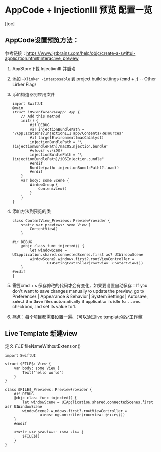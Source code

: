 # AppCode + InjectionIII 预览 配置一览

[toc]

## AppCode设置预览方法：

参考链接：https://www.jetbrains.com/help/objc/create-a-swiftui-application.html#interactive_preview

1. AppStore下载 InjectionIII 并启动

2. 添加 `-Xlinker -interposable` 到 project build settings (cmd + ;) -- Other Linker Flags

3. 添加构造器到应用文件

   ```
   import SwiftUI
   @main
   struct iOSConferencesApp: App {
       // Add this method
       init() {
           #if DEBUG
           var injectionBundlePath = "/Applications/InjectionIII.app/Contents/Resources"
           #if targetEnvironment(macCatalyst)
           injectionBundlePath = "\(injectionBundlePath)/macOSInjection.bundle"
           #elseif os(iOS)
           injectionBundlePath = "\(injectionBundlePath)/iOSInjection.bundle"
           #endif
           Bundle(path: injectionBundlePath)?.load()
           #endif
       }
       var body: some Scene {
           WindowGroup {
               ContentView()
           }
       }
   }
   ```

4. 添加方法到预览的类

   ```
   class ContentView_Previews: PreviewProvider {
       static var previews: some View {
           ContentView()
       }
   
   #if DEBUG
       @objc class func injected() {
           let windowScene = UIApplication.shared.connectedScenes.first as? UIWindowScene
           windowScene?.windows.first?.rootViewController =
                   UIHostingController(rootView: ContentView())
       }
   #endif
   }
   ```

5. 需要cmd + s 保存修改的代码才会有变化，如果要设置自动保存：If you don't want to save changes manually to update the preview, go to Preferences | Appearance & Behavior | System Settings | Autosave, select the Save files automatically if application is idle for … sec checkbox, and set its value to 1.

6. 痛点：每个项目都需要设置一遍。（可以通过live template减少工作量）



## Live Template 新建view

定义 $FILE$    fileNameWithoutExtension()

```
import SwiftUI

struct $FILE$: View {
    var body: some View {
        Text("hello world")
    }
}

class $FILE$_Previews: PreviewProvider {
    #if DEBUG
    @objc class func injected() {
        let windowScene = UIApplication.shared.connectedScenes.first as? UIWindowScene
        windowScene?.windows.first?.rootViewController =
                UIHostingController(rootView: $FILE$())
    }
    #endif

    static var previews: some View {
        $FILE$()
    }
}
```

